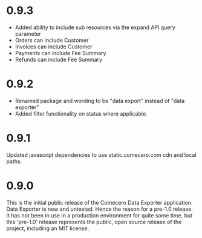 ﻿<a name="0.9.3"></a>
# 0.9.3

* Added ability to include sub resources via the expand API query parameter
 * Orders can include Customer
 * Invoices can include Customer
 * Payments can include Fee Summary
 * Refunds can include Fee Summary

<a name="0.9.2"></a>
# 0.9.2

* Renamed package and wording to be "data export" instead of "data exporter"
* Added filter functionality on status where applicable.

<a name="0.9.1"></a>
# 0.9.1

Updated javascript dependencies to use static.comecero.com cdn and local paths.

<a name="0.9.0"></a>
# 0.9.0

This is the initial public release of the Comecero Data Exporter application. Data Exporter is new and untested. Hence the reason for a pre-1.0 release. It has not been in use in a production environment for quite some time, but this 'pre-1.0' release represents the public, open source release of the project, including an MIT license.

